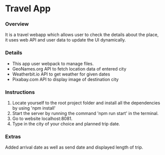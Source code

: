# Travel App

### Overview

It is a travel webapp which allows user to check the details about the place, it uses web API and user data to update the UI dynamically.

### Details
* This app user webpack to manage files.
* GeoNames.org API to fetch location data of entered city
* Weatherbit.io API to get weather for given dates
* Pixabay.com API to display image of destination city

### Instructions
1. Locate yourself to the root project folder and install all the dependencies by using 'npm install'
2. Start the server by running the command 'npm run start' in the terminal.
3. Go to website localhost:8081.
4. Type in the city of your choice and planned trip date.

### Extras
Added arrival date as well as send date and displayed length of trip.
